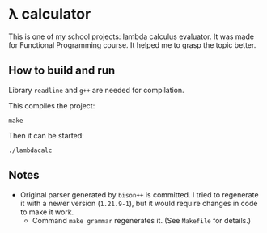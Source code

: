 # λ calculator

This is one of my school projects: lambda calculus evaluator. It was made for Functional Programming course. It helped me to grasp the topic better.


## How to build and run

Library `readline` and `g++` are needed for compilation.

This compiles the project:

    make

Then it can be started:

    ./lambdacalc


## Notes

 - Original parser generated by `bison++` is committed. I tried to regenerate it with a newer version (`1.21.9-1`), but it would require changes in code to make it work.
     - Command `make grammar` regenerates it. (See `Makefile` for details.)

